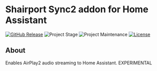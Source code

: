 # Shairport Sync2 addon for Home Assistant

[![GitHub Release][releases-shield]][releases] ![Project Stage][project-stage-shield] ![Project Maintenance][maintenance-shield] [![License][license-shield]](LICENSE)

## About

Enables AirPlay2 audio streaming to Home Assistant. EXPERIMENTAL

[license-shield]: https://img.shields.io/github/license/v3rm0n/addon-shairport-sync.svg
[version-shield]: https://images.microbadger.com/badges/version/maidok/shairport-sync.svg
[releases-shield]: https://img.shields.io/github/release/v3rm0n/addon-shairport-sync.svg
[releases]: https://github.com/v3rm0n/addon-shairport-sync/releases
[maintenance-shield]: https://img.shields.io/maintenance/yes/2019.svg
[project-stage-shield]: https://img.shields.io/badge/project%20stage-experimental-yellow.svg
